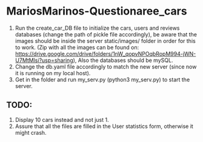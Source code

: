 # MariosMarinos-Questionaree_cars

1. Run the create_car_DB file to initialize the cars, users and reviews databases (change the path of pickle file accordingly), be aware that the images should be inside the server static/images/ folder in order for this to work. (Zip with all the images can be found on: https://drive.google.com/drive/folders/1nW_qopvNPOqbRopM994-jWN-U7MtMlsi?usp=sharing), Also the databases should be mySQL.
2. Change the db.yaml file accordingly to match the new server (since now it is running on my local host). 
3. Get in the folder and run my_serv.py (python3 my_serv.py) to start the server.

## TODO:
1. Display 10 cars instead and not just 1.
2. Assure that all the files are filled in the User statistics form, otherwise it might crash.